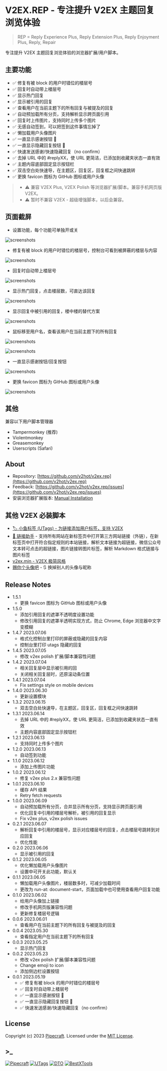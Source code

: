 # V2EX.REP - 专注提升 V2EX 主题回复浏览体验

> REP = Reply Experience Plus, Reply Extension Plus, Reply Enjoyment Plus, Reply, Repair

专注提升 V2EX 主题回复浏览体验的浏览器扩展/用户脚本。

## 主要功能

- ✅ 修复有被 block 的用户时错位的楼层号
- ✅ 回复时自动带上楼层号
- ✅ 显示热门回复
- ✅ 显示被引用的回复
- ✅ 查看用户在当前主题下的所有回复与被提及的回复
- ✅ 自动预加载所有分页，支持解析显示跨页面引用
- ✅ 回复时上传图片，支持同时上传多个图片
- ✅ 无感自动签到，可以把签到这件事情忘掉了
- ✅ 懒加载用户头像图片
- ✅ 一直显示感谢按钮 🙏
- ✅ 一直显示隐藏回复按钮 🙈
- ✅ 快速发送感谢/快速隐藏回复（no confirm）
- ✅ 去掉 URL 中的 #replyXX，使 URL 更简洁，已添加到收藏夹状态一直有效
- ✅ 主题内容底部固定显示按钮栏
- ✅ 双击空白处快速导，在主题区，回复区，回复框之间快速跳转
- ✅ 更换 favicon 图标为 GitHub 图标或用户头像

> - ⚠️ 兼容 V2EX Plus, V2EX Polish 等浏览器扩展/脚本。兼容手机网页版 V2EX。
> - ⚠️ 暂时不兼容 V2EX - 超级增强脚本，以后会兼容。

## 页面截屏

- 设置功能，每个功能可单独开或关

![screenshots](https://wsrv.nl/?url=raw.githubusercontent.com/v2hot/v2ex.rep/main/assets/v2ex.rep-screenshots-01.png)

- 修复有被 block 的用户时错位的楼层号，控制台可看到被屏蔽的楼层与内容

![screenshots](https://wsrv.nl/?url=raw.githubusercontent.com/v2hot/v2ex.rep/main/assets/v2ex.rep-screenshots-02.png)

- 回复时自动带上楼层号

![screenshots](https://wsrv.nl/?url=raw.githubusercontent.com/v2hot/v2ex.rep/main/assets/v2ex.rep-screenshots-03.png)

- 显示热门回复，点击楼层数，可直达该回复

![screenshots](https://wsrv.nl/?url=raw.githubusercontent.com/v2hot/v2ex.rep/main/assets/v2ex.rep-screenshots-05.png)

- 显示回复中被引用的回复，楼中楼的替代方案

![screenshots](https://wsrv.nl/?url=raw.githubusercontent.com/v2hot/v2ex.rep/main/assets/v2ex.rep-screenshots-08.png)

- 鼠标移至用户名，查看该用户在当前主题下的所有回复

![screenshots](https://wsrv.nl/?url=raw.githubusercontent.com/v2hot/v2ex.rep/main/assets/v2ex.rep-screenshots-06.png)

![screenshots](https://wsrv.nl/?url=raw.githubusercontent.com/v2hot/v2ex.rep/main/assets/v2ex.rep-screenshots-07.png)

- 一直显示感谢按钮/回复按钮

![screenshots](https://wsrv.nl/?url=raw.githubusercontent.com/v2hot/v2ex.rep/main/assets/v2ex.rep-screenshots-04.png)

- 更换 favicon 图标为 GitHub 图标或用户头像

![screenshots](https://wsrv.nl/?url=raw.githubusercontent.com/v2hot/v2ex.rep/main/assets/v2ex.rep-screenshots-09.png)

## 其他

兼容以下用户脚本管理器

- Tampermonkey (推荐)
- Violentmonkey
- Greasemonkey
- Userscripts (Safari)

## About

- Repository: [https://github.com/v2hot/v2ex.rep](https://github.com/v2hot/v2ex.rep)
- Feedback: [https://github.com/v2hot/v2ex.rep/issues](https://github.com/v2hot/v2ex.rep/issues)
- 安装浏览器扩展版本: [Manual Installation](https://github.com/v2hot/v2ex.rep/blob/main/manual-installation.md)

## 其他 V2EX 必装脚本

- [🏷️ 小鱼标签 (UTags) - 为链接添加用户标签，支持 V2EX](https://greasyfork.org/scripts/460718-utags-add-usertags-to-links)
- [🔗 链接助手](https://greasyfork.org/scripts/464541-links-helper) - 支持所有网站在新标签页中打开第三方网站链接（外链），在新标签页中打开符合指定规则的本站链接，解析文本链接为超链接，微信公众号文本转可点击的超链接，图片链接转图片标签，解析 Markdown 格式链接与图片标签
- [v2ex.min - V2EX 极简风格](https://greasyfork.org/scripts/463552-v2ex-min)
- [赐你个头像吧](https://greasyfork.org/scripts/472616-replace-ugly-avatars) - 🔃 换掉别人的头像与昵称

## Release Notes

- 1.5.1
  - 更换 favicon 图标为 GitHub 图标或用户头像
- 1.5.0
  - 添加引用回复的遮罩不透明度设置功能
  - 修改引用回复的遮罩半透明实现方式，防止 Chrome, Edge 浏览器中文字变模糊
- 1.4.7 2023.07.06
  - 格式化控制台里打印的屏蔽或隐藏的回复内容
  - 控制台里打印 utags 隐藏的回复
- 1.4.5 2023.07.05
  - 修改 v2ex polish 扩展/脚本兼容性问题
- 1.4.2 2023.07.04
  - 相关回复层中显示被引用的回
  - 关闭相关回复层时，还原滚动条位置
- 1.4.1 2023.07.04
  - Fix settings style on mobile devices
- 1.4.0 2023.06.30
  - 更新设置模块
- 1.3.2 2023.06.15
  - 双击空白处快速导，在主题区，回复区，回复框之间快速跳转
- 1.3.1 2023.06.14
  - 去掉 URL 中的 #replyXX，使 URL 更简洁，已添加到收藏夹状态一直有效
  - 主题内容底部固定显示按钮栏
- 1.2.1 2023.06.13
  - 支持同时上传多个图片
- 1.2.0 2023.06.13
  - 自动签到功能
- 1.1.0 2023.06.12
  - 添加上传图片功能
- 1.0.2 2023.06.12
  - 修复 v2ex plus 2.x 兼容性问题
- 1.0.1 2023.06.10
  - 缓存 API 结果
  - Retry fetch requests
- 1.0.0 2023.06.09
  - 自动预加载所有分页，合并显示所有分页，支持显示跨页面引用
  - 优化回复中引用的楼层号解析，被引用的回复显示
  - Fix v2ex plus, v2ex polish issues
- 0.2.1 2023.06.07
  - 解析回复中引用的楼层号，显示对应楼层号的回复，点击楼层号跳转到对应回复
  - 优化性能
- 0.2.0 2023.06.06
  - 显示被引用的回复
- 0.1.2 2023.06.05
  - 优化懒加载用户头像图片
  - 设置中可开关此功能，默认关
- 0.1.1 2023.06.05
  - 懒加载用户头像图片，楼层数多时，可减少加载时间
  - 更改为 run-at: document-start，页面加载中也可使用查看用户回复功能
- 0.1.0 2023.06.02
  - 给用户头像加上链接
  - 修改手机网页版兼容性问题
  - 更新修复楼层号逻辑
- 0.0.6 2023.06.01
  - 查看用户在当前主题下的所有回复与被提及的回复
- 0.0.4 2023.05.30
  - 查看指定用户在当前主题下的所有回复
- 0.0.3 2023.05.25
  - 显示热门回复
- 0.0.2 2023.05.23
  - 修改 v2ex polish 扩展/脚本兼容性问题
  - Change emoji to icon
  - 添加侧边栏设置按钮
- 0.0.1 2023.05.19
  - ✅ 修复有被 block 的用户时错位的楼层号
  - ✅ 回复时自动带上楼层号
  - ✅ 一直显示感谢按钮 🙏
  - ✅ 一直显示隐藏回复按钮 🙈
  - ✅ 快速发送感谢/快速隐藏回复（no confirm）

## License

Copyright (c) 2023 [Pipecraft](https://www.pipecraft.net). Licensed under the [MIT License](https://github.com/v2hot/v2ex.rep/blob/main/LICENSE).

## >\_

[![Pipecraft](https://img.shields.io/badge/site-pipecraft-brightgreen)](https://www.pipecraft.net)
[![UTags](https://img.shields.io/badge/site-UTags-brightgreen)](https://utags.pipecraft.net)
[![DTO](https://img.shields.io/badge/site-DTO-brightgreen)](https://dto.pipecraft.net)
[![BestXTools](https://img.shields.io/badge/site-bestxtools-brightgreen)](https://www.bestxtools.com)
